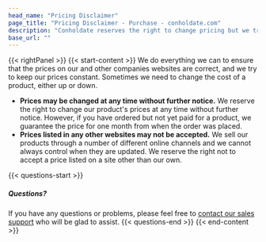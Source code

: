 ```yaml
---
head_name: "Pricing Disclaimer"
page_title: "Pricing Disclaimer - Purchase - conholdate.com"
description: "Conholdate reserves the right to change pricing but we try to keep all our channels up-to-date."
base_url: ""
---
```

{{< rightPanel >}}
{{< start-content >}}
We do everything we can to ensure that the prices on our and other companies websites are correct, and we try to keep our prices constant. Sometimes we need to change the cost of a product, either up or down.

* **Prices may be changed at any time without further notice.** We reserve the right to change our product's prices at any time without further notice. However, if you have ordered but not yet paid for a product, we guarantee the price for one month from when the order was placed.
* **Prices listed in any other websites may not be accepted.** We sell our products through a number of different online channels and we cannot always control when they are updated. We reserve the right not to accept a price listed on a site other than our own.  

{{< questions-start >}}
##### **Questions?**
If you have any questions or problems, please feel free to [contact our sales support](https://about.conholdate.com/contact/) who will be glad to assist.
{{< questions-end >}}
{{< end-content >}}